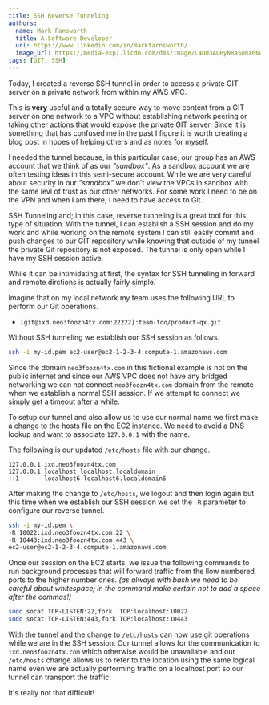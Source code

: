 ```yaml
---
title: SSH Reverse Tunneling
authors:
  name: Mark Fansworth
  title: A Software Developer
  url: https://www.linkedin.com/in/markfarnsworth/
  image_url: https://media-exp1.licdn.com/dms/image/C4D03AQHyNRa5uRX66w/profile-displayphoto-shrink_800_800/0/1610824372979?e=1668643200&v=beta&t=SAlTxYvkFXlzAtS6_vpEo044gkUMJgCNarUoolBqvEc
tags: [GIT, SSH]
---
```

Today, I created a reverse SSH tunnel in order to access a private GIT server
on a private network from within my AWS VPC.

This is **very** useful and a totally secure way to move content from a GIT
server on one network to a VPC without establishing network peering or taking
other actions that would expose the private GIT server. Since it is something
that has confused me in the past I figure it is worth creating a blog post in
hopes of helping others and as notes for myself.

I needed the tunnel because, in this particular case, our group has an AWS
account that we think of as our _"sandbox"_. As a sandbox account we are often
testing ideas in this semi-secure account. While we are very careful about
security in our _"sandbox"_ we don't view the VPCs in sandbox with the same
levl of trust as our other networks. For some work I need to be on the VPN and
when I am there, I need to have access to Git.

SSH Tunneling and; in this case, reverse tunneling is a great tool for this
type of situation. With the tunnel, I can establish a SSH session and do my
work and while working on the remote system I can still easily commit and push
changes to our GIT repository while knowing that outside of my tunnel the
private Git repository is not exposed. The tunnel is only open while I have my
SSH session active.

While it can be intimidating at first, the syntax for SSH tunneling in forward
and remote dirctions is actually fairly simple.

Imagine that on my local network my team uses the following URL to perform our
Git operations.

- `[git@ixd.neo3foozn4tx.com:22222]:team-foo/product-qx.git`

Without SSH tunneling we establish our SSH session as follows.
```bash
ssh -i my-id.pem ec2-user@ec2-1-2-3-4.compute-1.amazonaws.com
```

Since the domain `neo3foozn4tx.com` in this fictional example is not on the
public internet and since our AWS VPC does not have any bridged networking we
can not connect `neo3foozn4tx.com` domain from the remote when we establish a
normal SSH session. If we attempt to connect we simply get a timeout after a
while.

To setup our tunnel and also allow us to use our normal name we first make a
change to the hosts file on the EC2 instance. We need to avoid a DNS lookup and
want to associate `127.0.0.1` with the name.

The following is our updated `/etc/hosts` file with our change.

```text
127.0.0.1 ixd.neo3foozn4tx.com
127.0.0.1 localhost localhost.localdomain
::1       localhost6 localhost6.localdomain6
```

After making the change to `/etc/hosts`, we logout and then login again but this
time when we establish our SSH session we set the `-R` parameter to configure
our reverse tunnel.
```bash
ssh -i my-id.pem \
-R 10022:ixd.neo3foozn4tx.com:22 \
-R 10443:ixd.neo3foozn4tx.com:443 \
ec2-user@ec2-1-2-3-4.compute-1.amazonaws.com
```

Once our session on the EC2 starts, we issue the following commands to run
background processes that will forward traffic from the llow numbered ports to
the higher number ones. _(as always with bash we need to be careful about
whitespace; in the command make certain not to add a space after the commas!)_
```bash
sudo socat TCP-LISTEN:22,fork  TCP:localhost:10022
sudo socat TCP-LISTEN:443,fork TCP:localhost:10443
```

With the tunnel and the change to `/etc/hosts` can now use git operations while
we are in the SSH session. Our tunnel allows for the communication to
`ixd.neo3foozn4tx.com` which otherwise would be unavailable and our
`/etc/hosts` change allows us to refer to the location using the same logical
name even we are actually performing traffic on a localhost port so our tunnel
can transport the traffic.

It's really not that difficult!
